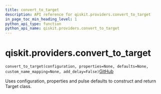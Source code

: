 ```yaml
---
title: convert_to_target
description: API reference for qiskit.providers.convert_to_target
in_page_toc_min_heading_level: 1
python_api_type: function
python_api_name: qiskit.providers.convert_to_target
---
```


# qiskit.providers.convert\_to\_target

<span id="qiskit.providers.convert_to_target" />

`convert_to_target(configuration, properties=None, defaults=None, custom_name_mapping=None, add_delay=False)`[GitHub](https://github.com/qiskit/qiskit/tree/stable/0.41/qiskit/providers/backend_compat.py "view source code")

Uses configuration, properties and pulse defaults to construct and return Target class.

